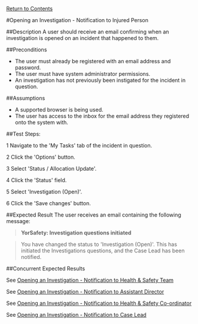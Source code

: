 [Return to Contents](https://github.com/infojam-james/test-cases/blob/master/Contents.md)

#Opening an Investigation - Notification to Injured Person

##Description
A user should receive an email confirming when an investigation is opened on an incident that happened to them.

##Preconditions 
+ The user must already be registered with an email address and password.
+ The user must have system administrator permissions.
+ An investigation has not previously been instigated for the incident in question.

##Assumptions
+ A supported browser is being used.
+ The user has access to the inbox for the email address they registered onto the system with.

##Test Steps:

1 Navigate to the 'My Tasks' tab of the incident in question.

2 Click the 'Options' button.

3 Select 'Status / Allocation Update'.

4 Click the 'Status' field.

5 Select 'Investigation (Open)'.

6 Click the 'Save changes' button.

##Expected Result
The user receives an email containing the following message:

>**YorSafety: Investigation questions initiated**

>You have changed the status to 'Investigation (Open)'.  This has initiated the Investigations questions, and the Case Lead has been notified.

##Concurrent Expected Results

See [Opening an Investigation - Notification to Health & Safety Team](https://github.com/infojam-james/test-cases/blob/master/Investigations/Opening-an-Investigation/investigations-1.md)

See [Opening an Investigation - Notification to Assistant Director](https://github.com/infojam-james/test-cases/blob/master/Investigations/Opening-an-Investigation/investigations-2.md)

See [Opening an Investigation - Notification to Health & Safety Co-ordinator](https://github.com/infojam-james/test-cases/blob/master/Investigations/Opening-an-Investigation/investigations-4.md)

See [Opening an Investigation - Notification to Case Lead](https://github.com/infojam-james/test-cases/blob/master/Investigations/Opening-an-Investigation/investigations-5.md)
